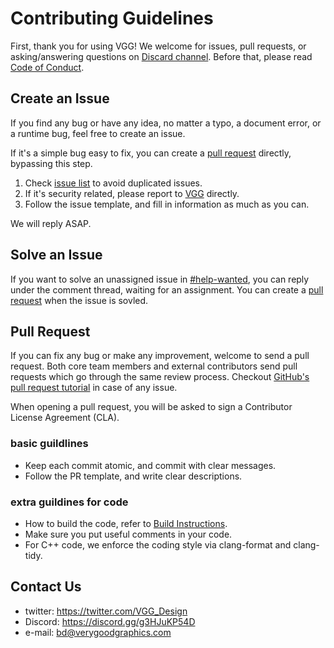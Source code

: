 # Contributing Guidelines

First, thank you for using VGG! We welcome for issues, pull requests, or asking/answering questions on [Discard channel](#contact-us). Before that, please read [Code of Conduct](CODE_OF_CONDUCT.md).

## Create an Issue
If you find any bug or have any idea, no matter a typo, a document error, or a runtime bug, feel free to create an issue.

If it's a simple bug easy to fix, you can create a [pull request](#pull-request) directly, bypassing this step.

1. Check [issue list](https://github.com/verygoodgraphics/vgg_runtime/issues) to avoid duplicated issues.
2. If it's security related, please report to [VGG](mailto:bd@verygoodgraphics.com) directly.
3. Follow the issue template, and fill in information as much as you can.

We will reply ASAP.

## Solve an Issue
If you want to solve an unassigned issue in [#help-wanted](https://github.com/verygoodgraphics/vgg_runtime/labels/help%20wanted), you can reply under the comment thread, waiting for an assignment. You can create a [pull request](#pull-request) when the issue is sovled.

## Pull Request
If you can fix any bug or make any improvement, welcome to send a pull request. Both core team members and external contributors send pull requests which go through the same review process. Checkout [GitHub's pull request tutorial](https://docs.github.com/en/pull-requests/collaborating-with-pull-requests) in case of any issue.

When opening a pull request, you will be asked to sign a Contributor License Agreement (CLA).

### basic guildlines
- Keep each commit atomic, and commit with clear messages.
- Follow the PR template, and write clear descriptions.

### extra guildines for code
- How to build the code, refer to [Build Instructions](README.md#build-instructions).
- Make sure you put useful comments in your code.
- For C++ code, we enforce the coding style via clang-format and clang-tidy.

## Contact Us
- twitter: https://twitter.com/VGG_Design
- Discord: https://discord.gg/g3HJuKP54D
- e-mail: bd@verygoodgraphics.com
